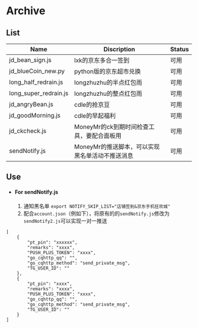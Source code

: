 # Archive

## List
|Name|Discription|Status|
|---|---|---|
|jd_bean_sign.js|lxk的京东多合一签到|可用|
|jd_blueCoin_new.py|python版的京东超市兑换|可用|
|long_half_redrain.js|longzhuzhu的半点红包雨|可用|
|long_super_redrain.js|longzhuzhu的整点红包雨|可用|
|jd_angryBean.js|cdle的抢京豆|可用|
|jd_goodMorning.js|cdle的早起福利|可用|
|jd_ckcheck.js|MoneyMr的ck到期时间检查工具，要配合面板用|可用|
|sendNotify.js|MoneyMr的推送脚本，可以实现黑名单活动不推送消息|可用|

## Use

* #### For sendNotify.js
  1. 通知黑名单 `export NOTIFY_SKIP_LIST="店铺签到&京东手机狂欢城"`
  2. 配合`account.json`（例如下），将原有的的`sendNotify.js`修改为`sendNotify2.js`可以实现一对一推送
```
[
    {
        "pt_pin": "xxxxxx",
        "remarks": "xxxx",
        "PUSH_PLUS_TOKEN": "xxxx",
        "go_cqhttp_qq": "",
        "go_cqhttp_method": "send_private_msg",
        "TG_USER_ID": ""
    },
    {
        "pt_pin": "xxxx",
        "remarks": "xxxx",
        "PUSH_PLUS_TOKEN": "xxxx",
        "go_cqhttp_qq": "",
        "go_cqhttp_method": "send_private_msg",
        "TG_USER_ID": ""
    }
]
```
